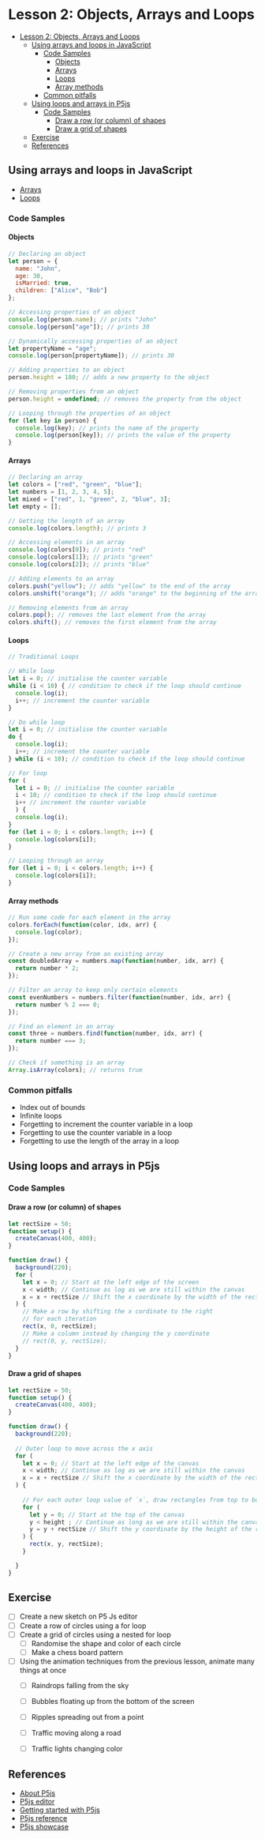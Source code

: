 # Lesson 2: Objects, Arrays and Loops
- [Lesson 2: Objects, Arrays and Loops](#lesson-2-objects-arrays-and-loops)
  - [Using arrays and loops in JavaScript](#using-arrays-and-loops-in-javascript)
    - [Code Samples](#code-samples)
      - [Objects](#objects)
      - [Arrays](#arrays)
      - [Loops](#loops)
      - [Array methods](#array-methods)
    - [Common pitfalls](#common-pitfalls)
  - [Using loops and arrays in P5js](#using-loops-and-arrays-in-p5js)
    - [Code Samples](#code-samples-1)
      - [Draw a row (or column) of shapes](#draw-a-row-or-column-of-shapes)
      - [Draw a grid of shapes](#draw-a-grid-of-shapes)
  - [Exercise](#exercise)
  - [References](#references)

## Using arrays and loops in JavaScript
- [Arrays](https://developer.mozilla.org/en-US/docs/Web/JavaScript/Reference/Global_Objects/Array)
- [Loops](https://developer.mozilla.org/en-US/docs/Web/JavaScript/Guide/Loops_and_iteration)

### Code Samples

#### Objects
```javascript
// Declaring an object
let person = {
  name: "John",
  age: 30,
  isMarried: true,
  children: ["Alice", "Bob"]
};

// Accessing properties of an object
console.log(person.name); // prints "John"
console.log(person["age"]); // prints 30

// Dynamically accessing properties of an object
let propertyName = "age";
console.log(person[propertyName]); // prints 30

// Adding properties to an object
person.height = 180; // adds a new property to the object

// Removing properties from an object
person.height = undefined; // removes the property from the object

// Looping through the properties of an object
for (let key in person) {
  console.log(key); // prints the name of the property
  console.log(person[key]); // prints the value of the property
}

```

#### Arrays
```javascript
// Declaring an array
let colors = ["red", "green", "blue"];
let numbers = [1, 2, 3, 4, 5];
let mixed = ["red", 1, "green", 2, "blue", 3];
let empty = [];

// Getting the length of an array
console.log(colors.length); // prints 3

// Accessing elements in an array
console.log(colors[0]); // prints "red"
console.log(colors[1]); // prints "green"
console.log(colors[2]); // prints "blue"

// Adding elements to an array
colors.push("yellow"); // adds "yellow" to the end of the array
colors.unshift("orange"); // adds "orange" to the beginning of the array

// Removing elements from an array
colors.pop(); // removes the last element from the array
colors.shift(); // removes the first element from the array
```

#### Loops

```javascript
// Traditional Loops

// While loop
let i = 0; // initialise the counter variable
while (i < 10) { // condition to check if the loop should continue
  console.log(i);
  i++; // increment the counter variable
}

// Do while loop
let i = 0; // initialise the counter variable
do {
  console.log(i);
  i++; // increment the counter variable
} while (i < 10); // condition to check if the loop should continue

// For loop
for (
  let i = 0; // initialise the counter variable
  i < 10; // condition to check if the loop should continue
  i++ // increment the counter variable
  ) {
  console.log(i);
}
for (let i = 0; i < colors.length; i++) {
  console.log(colors[i]);
}

// Looping through an array
for (let i = 0; i < colors.length; i++) {
  console.log(colors[i]);
}
```
#### Array methods
```javascript
// Run some code for each element in the array
colors.forEach(function(color, idx, arr) {
  console.log(color);
});

// Create a new array from an existing array
const doubledArray = numbers.map(function(number, idx, arr) {
  return number * 2;
});

// Filter an array to keep only certain elements
const evenNumbers = numbers.filter(function(number, idx, arr) {
  return number % 2 === 0;
});

// Find an element in an array
const three = numbers.find(function(number, idx, arr) {
  return number === 3;
});

// Check if something is an array
Array.isArray(colors); // returns true

```


### Common pitfalls
- Index out of bounds
- Infinite loops
- Forgetting to increment the counter variable in a loop
- Forgetting to use the counter variable in a loop
- Forgetting to use the length of the array in a loop

## Using loops and arrays in P5js

### Code Samples

#### Draw a row (or column) of shapes

```javascript
let rectSize = 50;
function setup() {
  createCanvas(400, 400);
}

function draw() {
  background(220);
  for (
    let x = 0; // Start at the left edge of the screen
    x < width; // Continue as log as we are still within the canvas
    x = x + rectSize // Shift the x coordinate by the width of the rectangle each iteration
  ) {
    // Make a row by shifting the x cordinate to the right
    // for each iteration
    rect(x, 0, rectSize);
    // Make a column instead by changing the y coordinate
    // rect(0, y, rectSize);
  }
}
```


#### Draw a grid of shapes

```javascript
let rectSize = 50;
function setup() {
  createCanvas(400, 400);
}

function draw() {
  background(220);
  
  // Outer loop to move across the x axis
  for (
    let x = 0; // Start at the left edge of the canvas
    x < width; // Continue as log as we are still within the canvas
    x = x + rectSize // Shift the x coordinate by the width of the rectangle each iteration
  ) {
    
    // For each outer loop value of `x`, draw rectangles from top to bottom
    for (
      let y = 0; // Start at the top of the canvas
      y < height ; // Continue as long as we are still within the canvas
      y = y + rectSize // Shift the y coordinate by the height of the rectangle each iteration
    ) {
      rect(x, y, rectSize);
    }

  }
}
```





## Exercise
- [ ] Create a new sketch on P5 Js editor
- [ ] Create a row of circles using a for loop
- [ ] Create a grid of circles using a nested for loop
  - [ ] Randomise the shape and color of each circle
  - [ ] Make a chess board pattern
- [ ] Using the animation techniques from the previous lesson, animate many things at once
  - [ ] Raindrops falling from the sky
  - [ ] Bubbles floating up from the bottom of the screen
  - [ ] Ripples spreading out from a point
  - [ ] Traffic moving along a road
  - [ ] Traffic lights changing color


## References
- [About P5js](https://p5js.org)
- [P5js editor](https://editor.p5js.org/)
- [Getting started with P5js](https://p5js.org/get-started/)
- [P5js reference](https://p5js.org/reference/)
- [P5js showcase](https://p5js.org/showcase/)
